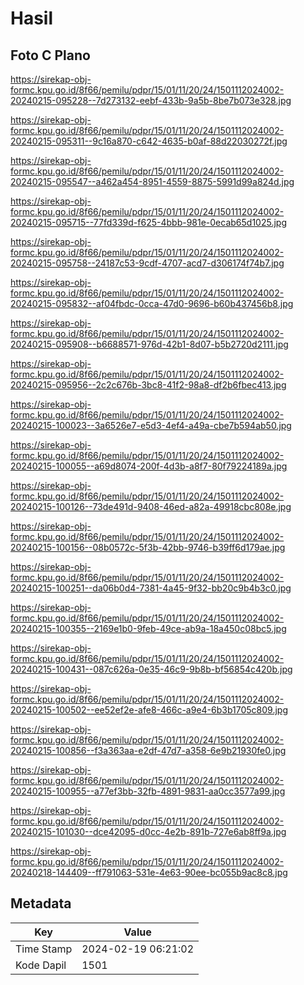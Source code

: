 # Hasil

## Foto C Plano

https://sirekap-obj-formc.kpu.go.id/8f66/pemilu/pdpr/15/01/11/20/24/1501112024002-20240215-095228--7d273132-eebf-433b-9a5b-8be7b073e328.jpg

https://sirekap-obj-formc.kpu.go.id/8f66/pemilu/pdpr/15/01/11/20/24/1501112024002-20240215-095311--9c16a870-c642-4635-b0af-88d22030272f.jpg

https://sirekap-obj-formc.kpu.go.id/8f66/pemilu/pdpr/15/01/11/20/24/1501112024002-20240215-095547--a462a454-8951-4559-8875-5991d99a824d.jpg

https://sirekap-obj-formc.kpu.go.id/8f66/pemilu/pdpr/15/01/11/20/24/1501112024002-20240215-095715--77fd339d-f625-4bbb-981e-0ecab65d1025.jpg

https://sirekap-obj-formc.kpu.go.id/8f66/pemilu/pdpr/15/01/11/20/24/1501112024002-20240215-095758--24187c53-9cdf-4707-acd7-d306174f74b7.jpg

https://sirekap-obj-formc.kpu.go.id/8f66/pemilu/pdpr/15/01/11/20/24/1501112024002-20240215-095832--af04fbdc-0cca-47d0-9696-b60b437456b8.jpg

https://sirekap-obj-formc.kpu.go.id/8f66/pemilu/pdpr/15/01/11/20/24/1501112024002-20240215-095908--b6688571-976d-42b1-8d07-b5b2720d2111.jpg

https://sirekap-obj-formc.kpu.go.id/8f66/pemilu/pdpr/15/01/11/20/24/1501112024002-20240215-095956--2c2c676b-3bc8-41f2-98a8-df2b6fbec413.jpg

https://sirekap-obj-formc.kpu.go.id/8f66/pemilu/pdpr/15/01/11/20/24/1501112024002-20240215-100023--3a6526e7-e5d3-4ef4-a49a-cbe7b594ab50.jpg

https://sirekap-obj-formc.kpu.go.id/8f66/pemilu/pdpr/15/01/11/20/24/1501112024002-20240215-100055--a69d8074-200f-4d3b-a8f7-80f79224189a.jpg

https://sirekap-obj-formc.kpu.go.id/8f66/pemilu/pdpr/15/01/11/20/24/1501112024002-20240215-100126--73de491d-9408-46ed-a82a-49918cbc808e.jpg

https://sirekap-obj-formc.kpu.go.id/8f66/pemilu/pdpr/15/01/11/20/24/1501112024002-20240215-100156--08b0572c-5f3b-42bb-9746-b39ff6d179ae.jpg

https://sirekap-obj-formc.kpu.go.id/8f66/pemilu/pdpr/15/01/11/20/24/1501112024002-20240215-100251--da06b0d4-7381-4a45-9f32-bb20c9b4b3c0.jpg

https://sirekap-obj-formc.kpu.go.id/8f66/pemilu/pdpr/15/01/11/20/24/1501112024002-20240215-100355--2169e1b0-9feb-49ce-ab9a-18a450c08bc5.jpg

https://sirekap-obj-formc.kpu.go.id/8f66/pemilu/pdpr/15/01/11/20/24/1501112024002-20240215-100431--087c626a-0e35-46c9-9b8b-bf56854c420b.jpg

https://sirekap-obj-formc.kpu.go.id/8f66/pemilu/pdpr/15/01/11/20/24/1501112024002-20240215-100502--ee52ef2e-afe8-466c-a9e4-6b3b1705c809.jpg

https://sirekap-obj-formc.kpu.go.id/8f66/pemilu/pdpr/15/01/11/20/24/1501112024002-20240215-100856--f3a363aa-e2df-47d7-a358-6e9b21930fe0.jpg

https://sirekap-obj-formc.kpu.go.id/8f66/pemilu/pdpr/15/01/11/20/24/1501112024002-20240215-100955--a77ef3bb-32fb-4891-9831-aa0cc3577a99.jpg

https://sirekap-obj-formc.kpu.go.id/8f66/pemilu/pdpr/15/01/11/20/24/1501112024002-20240215-101030--dce42095-d0cc-4e2b-891b-727e6ab8ff9a.jpg

https://sirekap-obj-formc.kpu.go.id/8f66/pemilu/pdpr/15/01/11/20/24/1501112024002-20240218-144409--ff791063-531e-4e63-90ee-bc055b9ac8c8.jpg


## Metadata

| Key        | Value               |
| ---------- | ------------------- |
| Time Stamp | 2024-02-19 06:21:02 |
| Kode Dapil | 1501                |



